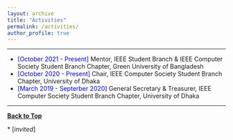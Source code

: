 ```yaml
---
layout: archive
title: "Activities"
permalink: /activities/
author_profile: true
---
```



------------------------
- <span style="color:Blue"> [October 2021 - Present] </span> Mentor, IEEE Student Branch & IEEE Computer Society Student Branch Chapter, Green University of Bangladesh
- <span style="color:Blue"> [October 2020 - Present] </span> Chair, IEEE Computer Society Student Branch Chapter, University of Dhaka
- <span style="color:Blue"> [March 2019 - Septerber 2020] </span> General Secretary & Treasurer, IEEE Computer Society Student Branch Chapter, University of Dhaka	
	
----------------------

[**Back to Top**](#)

\* [*invited*]

